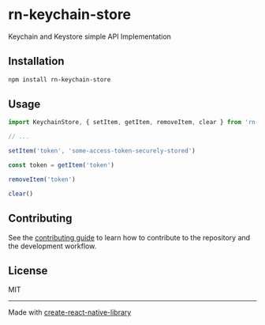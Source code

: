 # rn-keychain-store

Keychain and Keystore simple API Implementation

## Installation

```sh
npm install rn-keychain-store
```

## Usage

```js
import KeychainStore, { setItem, getItem, removeItem, clear } from 'rn-keychain-store';

// ...

setItem('token', 'some-access-token-securely-stored')

const token = getItem('token')

removeItem('token')

clear()
```

## Contributing

See the [contributing guide](CONTRIBUTING.md) to learn how to contribute to the repository and the development workflow.

## License

MIT

---

Made with [create-react-native-library](https://github.com/callstack/react-native-builder-bob)
